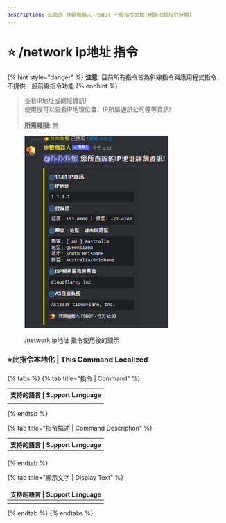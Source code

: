```yaml
---
description: 此處為 炸蝦機器人-FSBOT 一般指令文檔(網路相關指令分類)
---
```


# ⭐ /network ip地址 指令

{% hint style="danger" %}
**注意:** 目前所有指令皆為斜線指令與應用程式指令，不提供一般前綴指令功能
{% endhint %}

> 查看IP地址或網域資訊!\
> 使用後可以查看IP地理位置、IP所屬通訊公司等等資訊!\
> \
> **所需權限:** 無

<figure><img src="../../../.gitbook/assets/ip.png" alt="/network ip地址 指令使用後的顯示"><figcaption><p>/network ip地址 指令使用後的顯示</p></figcaption></figure>

### :star:此指令本地化 | This Command Localized

{% tabs %}
{% tab title="指令 | Command" %}
<table><thead><tr><th data-type="select" data-multiple>支持的語言 | Support Language</th></tr></thead><tbody><tr><td></td></tr></tbody></table>
{% endtab %}

{% tab title="指令描述 | Command Description" %}
<table><thead><tr><th data-type="select" data-multiple>支持的語言 | Support Language</th></tr></thead><tbody><tr><td></td></tr></tbody></table>
{% endtab %}

{% tab title="顯示文字 | Display Text" %}
<table><thead><tr><th data-type="select" data-multiple>支持的語言 | Support Language</th></tr></thead><tbody><tr><td></td></tr></tbody></table>
{% endtab %}
{% endtabs %}
